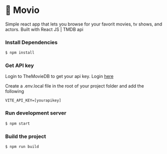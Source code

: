 # 🍿 Movio

Simple react app that lets you browse for your favorit movies, tv shows, and actors.
Built with React JS | TMDB api

### Install Dependencies

```sh
$ npm install
```

### Get API key

Login to TheMovieDB to get your api key. Login [here](https://www.themoviedb.org/settings/api)

Create a .env.local file in the root of your project folder and add the following

```
VITE_API_KEY=[yourapikey]
```

### Run development server

```sh
$ npm start
```

### Build the project

```sh
$ npm run build
```
